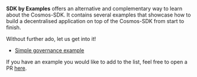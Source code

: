 **SDK by Examples** offers an alternative and complementary way to learn about the Cosmos-SDK. It contains several examples that showcase how to build a decentralised application on top of the Cosmos-SDK from start to finish.  

Without further ado, let us get into it!

- [Simple governance example](./simple-governance/intro.md)

If you have an example you would like to add to the list, feel free to open a PR [here](https://github.com/ColorPlatform/color-sdk/pulls).
